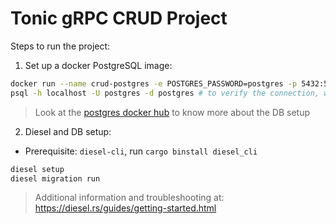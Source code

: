 # Tonic gRPC CRUD Project

Steps to run the project: 

1. Set up a docker PostgreSQL image:

```bash 
docker run --name crud-postgres -e POSTGRES_PASSWORD=postgres -p 5432:5432 -d postgres
psql -h localhost -U postgres -d postgres # to verify the connection, with pwd  = postgres
```

> Look at the [postgres docker hub](https://hub.docker.com/_/postgres/) to know more about the DB setup

2. Diesel and DB setup:

- Prerequisite: `diesel-cli`, run `cargo binstall diesel_cli`

```bash 
diesel setup 
diesel migration run
```

> Additional information and troubleshooting at: https://diesel.rs/guides/getting-started.html

